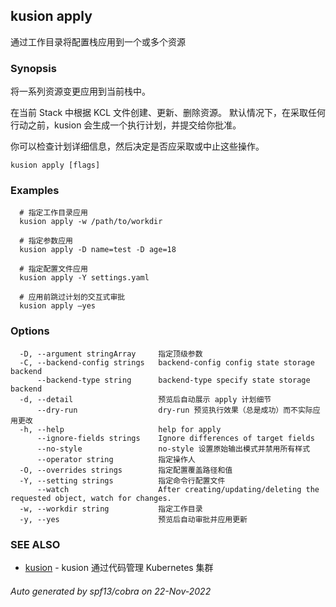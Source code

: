 ## kusion apply

通过工作目录将配置栈应用到一个或多个资源

### Synopsis

将一系列资源变更应用到当前栈中。

在当前 Stack 中根据 KCL 文件创建、更新、删除资源。 默认情况下，在采取任何行动之前，kusion 会生成一个执行计划，并提交给你批准。

你可以检查计划详细信息，然后决定是否应采取或中止这些操作。

```
kusion apply [flags]
```

### Examples

```
  # 指定工作目录应用
  kusion apply -w /path/to/workdir
  
  # 指定参数应用
  kusion apply -D name=test -D age=18
  
  # 指定配置文件应用
  kusion apply -Y settings.yaml
  
  # 应用前跳过计划的交互式审批
  kusion apply —yes
```

### Options

```
  -D, --argument stringArray     指定顶级参数
  -C, --backend-config strings   backend-config config state storage backend
      --backend-type string      backend-type specify state storage backend
  -d, --detail                   预览后自动展示 apply 计划细节
      --dry-run                  dry-run 预览执行效果（总是成功）而不实际应用更改
  -h, --help                     help for apply
      --ignore-fields strings    Ignore differences of target fields
      --no-style                 no-style 设置原始输出模式并禁用所有样式
      --operator string          指定操作人
  -O, --overrides strings        指定配置覆盖路径和值
  -Y, --setting strings          指定命令行配置文件
      --watch                    After creating/updating/deleting the requested object, watch for changes.
  -w, --workdir string           指定工作目录
  -y, --yes                      预览后自动审批并应用更新
```

### SEE ALSO

* [kusion](kusion.md)	 - kusion 通过代码管理 Kubernetes 集群

###### Auto generated by spf13/cobra on 22-Nov-2022
